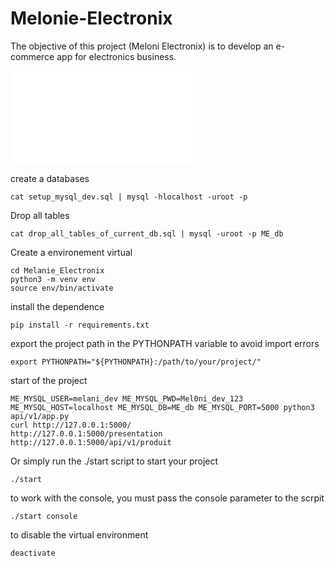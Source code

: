 # Melonie-Electronix
The objective of this project (Meloni Electronix) is to develop an e-commerce app for electronics business.

![CONTRIBUTING.md](/CONTRIBUTING.md)



create a databases

```
cat setup_mysql_dev.sql | mysql -hlocalhost -uroot -p
```


Drop all tables

```
cat drop_all_tables_of_current_db.sql | mysql -uroot -p ME_db
```

Create a environement virtual
```
cd Melanie_Electronix
python3 -m venv env
source env/bin/activate
```
install the dependence
```
pip install -r requirements.txt
```

export the project path in the PYTHONPATH variable to avoid import errors
```
export PYTHONPATH="${PYTHONPATH}:/path/to/your/project/"
```
start of the project
```
ME_MYSQL_USER=melani_dev ME_MYSQL_PWD=Mel0ni_dev_123 ME_MYSQL_HOST=localhost ME_MYSQL_DB=ME_db ME_MYSQL_PORT=5000 python3 api/v1/app.py
curl http://127.0.0.1:5000/
http://127.0.0.1:5000/presentation
http://127.0.0.1:5000/api/v1/produit
```

Or simply run the ./start script to start your project
```
./start
```
to work with the console, you must pass the console parameter to the scrpit
```
./start console
```

to disable the virtual environment 
```
deactivate
```